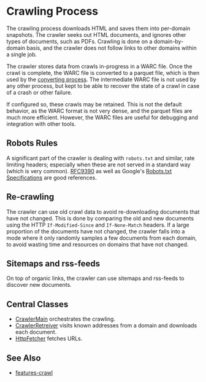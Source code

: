 # Crawling Process

The crawling process downloads HTML and saves them into per-domain snapshots.  The crawler seeks out HTML documents,
and ignores other types of documents, such as PDFs.  Crawling is done on a domain-by-domain basis, and the crawler
does not follow links to other domains within a single job.

The crawler stores data from crawls in-progress in a WARC file.  Once the crawl is complete, the WARC file is
converted to a parquet file, which is then used by the [converting process](../converting-process/).  The intermediate
WARC file is not used by any other process, but kept to be able to recover the state of a crawl in case of a crash or
other failure.

If configured so, these crawls may be retained.  This is not the default behavior, as the WARC format is not very dense,
and the parquet files are much more efficient.  However, the WARC files are useful for debugging and integration with
other tools.

## Robots Rules

A significant part of the crawler is dealing with `robots.txt` and similar, rate limiting headers; especially when these
are not served in a standard way (which is very common).  [RFC9390](https://www.rfc-editor.org/rfc/rfc9309.html) as well as Google's [Robots.txt Specifications](https://developers.google.com/search/docs/advanced/robots/robots_txt) are good references.

## Re-crawling

The crawler can use old crawl data to avoid re-downloading documents that have not changed.  This is done by
comparing the old and new documents using the HTTP `If-Modified-Since` and `If-None-Match` headers.  If a large
proportion of the documents have not changed, the crawler falls into a mode where it only randomly samples a few
documents from each domain, to avoid wasting time and resources on domains that have not changed.

## Sitemaps and rss-feeds

On top of organic links, the crawler can use sitemaps and rss-feeds to discover new documents.

## Central Classes

* [CrawlerMain](src/main/java/nu/marginalia/crawl/CrawlerMain.java) orchestrates the crawling.
* [CrawlerRetreiver](src/main/java/nu/marginalia/crawl/retreival/CrawlerRetreiver.java)
  visits known addresses from a domain and downloads each document.
* [HttpFetcher](src/main/java/nu/marginalia/crawl/retreival/fetcher/HttpFetcherImpl.java)
  fetches URLs.

## See Also

* [features-crawl](../../features-crawl/)